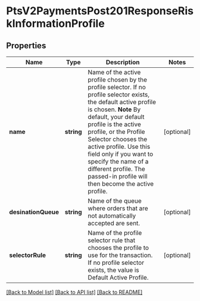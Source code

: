 # PtsV2PaymentsPost201ResponseRiskInformationProfile

## Properties
Name | Type | Description | Notes
------------ | ------------- | ------------- | -------------
**name** | **string** | Name of the active profile chosen by the profile selector. If no profile selector exists, the default active profile is chosen.  **Note** By default, your default profile is the active profile, or the Profile Selector chooses the active profile. Use this field only if you want to specify the name of a different profile. The passed-in profile will then become the active profile. | [optional] 
**desinationQueue** | **string** | Name of the queue where orders that are not automatically accepted are sent. | [optional] 
**selectorRule** | **string** | Name of the profile selector rule that chooses the profile to use for the transaction. If no profile selector exists, the value is Default Active Profile. | [optional] 

[[Back to Model list]](../README.md#documentation-for-models) [[Back to API list]](../README.md#documentation-for-api-endpoints) [[Back to README]](../README.md)


